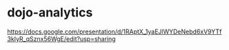 # dojo-analytics

https://docs.google.com/presentation/d/1RAptX_1yaEJlWYDeNebd6xV9YTf3kIyR_qSznx56WgE/edit?usp=sharing
